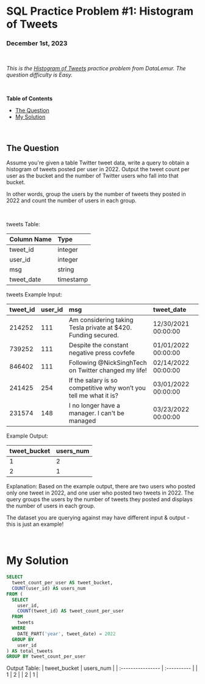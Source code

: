 # **SQL Practice Problem #1: Histogram of Tweets**
### December 1st, 2023

<br>

*This is the [Histogram of Tweets](https://datalemur.com/questions/sql-histogram-tweets) practice problem from DataLemur. The question difficulty is Easy.*

<br>

**Table of Contents**

-   [The Question](#the-question)
-   [My Solution](#my-solution)
  
<br>

## The Question

Assume you're given a table Twitter tweet data, write a query to obtain a histogram of tweets posted per user in 2022. Output the tweet count per user as the bucket and the number of Twitter users who fall into that bucket.

In other words, group the users by the number of tweets they posted in 2022 and count the number of users in each group.

<br>

tweets Table:

| Column Name           | Type                     | 
| :----------------     | :----------              | 
| tweet_id              |   integer                | 
| user_id               |   integer                | 
| msg                   |   string                 | 
| tweet_date            |   timestamp              | 

tweets Example Input:

| tweet_id           | user_id         | msg                                                                     | tweet_date
| :----------------  | :----------     | :----------                                                             | :----------
| 214252	           |   111           | Am considering taking Tesla private at $420. Funding secured.           | 12/30/2021 00:00:00
| 739252	           |   111           | Despite the constant negative press covfefe	                           | 01/01/2022 00:00:00
| 846402	           |   111           | Following @NickSinghTech on Twitter changed my life!                    | 02/14/2022 00:00:00
| 241425             |   254	         | If the salary is so competitive why won’t you tell me what it is?       | 03/01/2022 00:00:00
| 231574	           |   148           | I no longer have a manager. I can't be managed                          | 03/23/2022 00:00:00

Example Output:

| tweet_bucket          | users_num                | 
| :----------------     | :----------              | 
| 1                     |   2                      | 
| 2                     |   1                      | 

Explanation:
Based on the example output, there are two users who posted only one tweet in 2022, and one user who posted two tweets in 2022. The query groups the users by the number of tweets they posted and displays the number of users in each group.

The dataset you are querying against may have different input & output - this is just an example!

<br>

# My Solution

``` SQL
SELECT
  tweet_count_per_user AS tweet_bucket,
  COUNT(user_id) AS users_num
FROM (
  SELECT 
    user_id,
    COUNT(tweet_id) AS tweet_count_per_user
  FROM 
    tweets
  WHERE
    DATE_PART('year', tweet_date) = 2022
  GROUP BY
    user_id
) AS total_tweets
GROUP BY tweet_count_per_user
```

Output Table:
| tweet_bucket          | users_num                | 
| :----------------     | :----------              | 
| 1                     |   2                      | 
| 2                     |   1                      |
